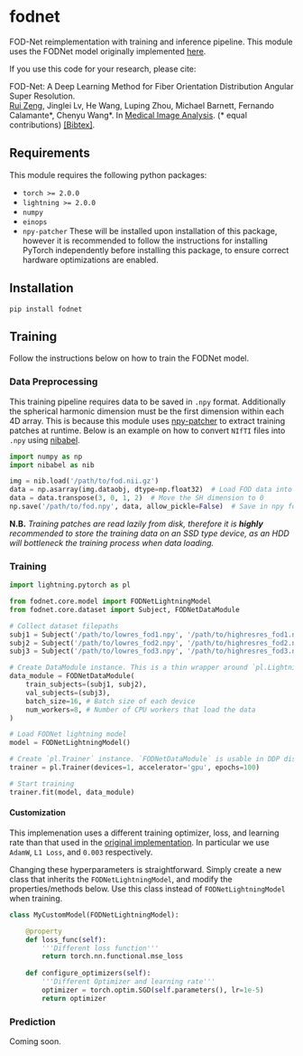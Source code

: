 # fodnet
FOD-Net reimplementation with training and inference pipeline. This module uses the FODNet model originally implemented [here](https://github.com/ruizengalways/FOD-Net).

If you use this code for your research, please cite:

FOD-Net: A Deep Learning Method for Fiber Orientation Distribution Angular Super Resolution.<br>
[Rui Zeng](https://sites.google.com/site/ruizenghomepage/), Jinglei Lv, He Wang, Luping Zhou, Michael Barnett, Fernando Calamante\*, Chenyu Wang\*. In [Medical Image Analysis](https://www.sciencedirect.com/science/article/abs/pii/S1361841522000822). (* equal contributions) [[Bibtex]](bib.txt).

## Requirements
This module requires the following python packages:
- `torch >= 2.0.0`
- `lightning >= 2.0.0`
- `numpy`
- `einops`
- `npy-patcher`
These will be installed upon installation of this package, however it is recommended to follow the instructions for installing PyTorch independently before installing this package, to ensure correct hardware optimizations are enabled.

## Installation
```
pip install fodnet
```

## Training
Follow the instructions below on how to train the FODNet model.


### Data Preprocessing
This training pipeline requires data to be saved in `.npy` format. Additionally the spherical harmonic dimension must be the first dimension within each 4D array. This is because this module uses [npy-patcher](https://github.com/m-lyon/npy-cpp-patches) to extract training patches at runtime. Below is an example on how to convert `NIfTI` files into `.npy` using [nibabel](https://nipy.org/nibabel/).

```python
import numpy as np
import nibabel as nib

img = nib.load('/path/to/fod.nii.gz')
data = np.asarray(img.dataobj, dtype=np.float32)  # Load FOD data into memory
data = data.transpose(3, 0, 1, 2)  # Move the SH dimension to 0
np.save('/path/to/fod.npy', data, allow_pickle=False)  # Save in npy format. Ensure this is on an SSD.
```

**N.B.** *Training patches are read lazily from disk, therefore it is **highly** recommended to store the training data on an SSD type device, as an HDD will bottleneck the training process when data loading.*

### Training
```python
import lightning.pytorch as pl

from fodnet.core.model import FODNetLightningModel
from fodnet.core.dataset import Subject, FODNetDataModule

# Collect dataset filepaths
subj1 = Subject('/path/to/lowres_fod1.npy', '/path/to/highresres_fod1.npy', '/path/to/mask1.npy')
subj2 = Subject('/path/to/lowres_fod2.npy', '/path/to/highresres_fod2.npy', '/path/to/mask2.npy')
subj3 = Subject('/path/to/lowres_fod3.npy', '/path/to/highresres_fod3.npy', '/path/to/mask3.npy')

# Create DataModule instance. This is a thin wrapper around `pl.LightningDataModule`.
data_module = FODNetDataModule(
    train_subjects=(subj1, subj2),
    val_subjects=(subj3),
    batch_size=16, # Batch size of each device
    num_workers=8, # Number of CPU workers that load the data
)

# Load FODNet lightning model
model = FODNetLightningModel()

# Create `pl.Trainer` instance. `FODNetDataModule` is usable in DDP distributed training strategy.
trainer = pl.Trainer(devices=1, accelerator='gpu', epochs=100)

# Start training
trainer.fit(model, data_module)
```

#### Customization

This implemenation uses a different training optimizer, loss, and learning rate than that used in the [original implementation](https://github.com/ruizengalways/FOD-Net). In particular we use `AdamW`, `L1 Loss`, and `0.003` respectively.

Changing these hyperparameters is straightforward. Simply create a new class that inherits the `FODNetLightningModel`, and modify the properties/methods below. Use this class instead of `FODNetLightningModel` when training.

```python
class MyCustomModel(FODNetLightningModel):

    @property
    def loss_func(self):
        '''Different loss function'''
        return torch.nn.functional.mse_loss
    
    def configure_optimizers(self):
        '''Different Optimizer and learning rate'''
        optimizer = torch.optim.SGD(self.parameters(), lr=1e-5)
        return optimizer
```


### Prediction

Coming soon.